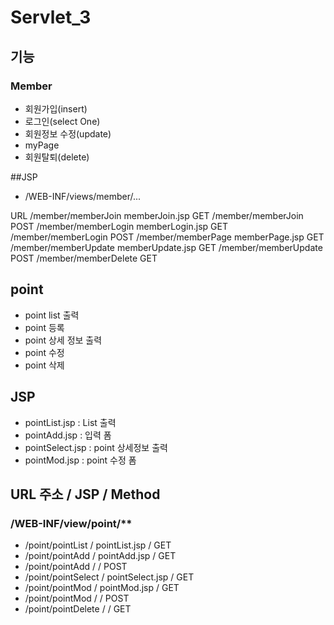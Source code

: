 # Servlet_3

## 기능


### Member
- 회원가입(insert)
- 로그인(select One)
- 회원정보 수정(update)
- myPage
- 회원탈퇴(delete)

##JSP
- /WEB-INF/views/member/...

URL
/member/memberJoin			memberJoin.jsp		GET
/member/memberJoin								POST
/member/memberLogin			memberLogin.jsp		GET
/member/memberLogin								POST
/member/memberPage			memberPage.jsp		GET
/member/memberUpdate		memberUpdate.jsp	GET
/member/memberUpdate 							POST
/member/memberDelete							GET



## point
- point list 출력
- point 등록
- point 상세 정보 출력
- point 수정
- point 삭제

## JSP
- pointList.jsp		: List 출력
- pointAdd.jsp		: 입력 폼 
- pointSelect.jsp	: point 상세정보 출력
- pointMod.jsp		: point 수정 폼


## URL 주소				/	JSP				/	Method
###	/WEB-INF/view/point/**
- /point/pointList		/	pointList.jsp	/	GET
- /point/pointAdd		/	pointAdd.jsp	/	GET
- /point/pointAdd		/					/	POST
- /point/pointSelect	/	pointSelect.jsp	/	GET
- /point/pointMod		/	pointMod.jsp	/	GET
- /point/pointMod		/					/	POST
- /point/pointDelete	/					/	GET
 


